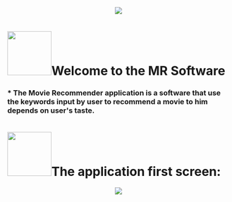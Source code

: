 
<p align="center"><img src="https://user-images.githubusercontent.com/59677362/129116148-94d67df0-5712-4a88-abc2-ae4baca5dd27.png" /></p>

# <img src="https://user-images.githubusercontent.com/59677362/129117151-416fb116-7e75-41b7-9957-f6619da2c6ad.gif" width=100 />Welcome to the MR Software

### * The Movie Recommender application is a software that use the keywords input by user to recommend a movie to him depends on user's taste.



# <img src="https://user-images.githubusercontent.com/59677362/129117151-416fb116-7e75-41b7-9957-f6619da2c6ad.gif" width=100 />The application first screen:
<p align="center"> <img src="https://user-images.githubusercontent.com/59677362/129115543-fda440c2-edee-4992-add8-dac03826f252.PNG" /> </p>

